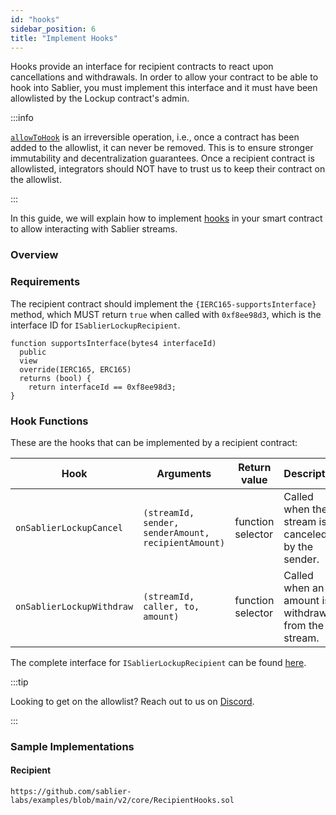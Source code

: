```yaml
---
id: "hooks"
sidebar_position: 6
title: "Implement Hooks"
---
```


Hooks provide an interface for recipient contracts to react upon cancellations and withdrawals. In order to allow your
contract to be able to hook into Sablier, you must implement this interface and it must have been allowlisted by the
Lockup contract's admin.

:::info

[`allowToHook`](/reference/lockup/core/interfaces/interface.ISablierV2Lockup#allowtohook) is an irreversible operation,
i.e., once a contract has been added to the allowlist, it can never be removed. This is to ensure stronger immutability
and decentralization guarantees. Once a recipient contract is allowlisted, integrators should NOT have to trust us to
keep their contract on the allowlist.

:::

In this guide, we will explain how to implement [hooks](/concepts/lockup/hooks) in your smart contract to allow
interacting with Sablier streams.

### Overview

### Requirements

The recipient contract should implement the `{IERC165-supportsInterface}` method, which MUST return `true` when called
with `0xf8ee98d3`, which is the interface ID for `ISablierLockupRecipient`.

```solidity
function supportsInterface(bytes4 interfaceId)
  public
  view
  override(IERC165, ERC165)
  returns (bool) {
    return interfaceId == 0xf8ee98d3;
}
```

### Hook Functions

These are the hooks that can be implemented by a recipient contract:

| Hook                      | Arguments                                           | Return value      | Description                                         |
| ------------------------- | --------------------------------------------------- | ----------------- | --------------------------------------------------- |
| `onSablierLockupCancel`   | `(streamId, sender, senderAmount, recipientAmount)` | function selector | Called when the stream is canceled by the sender.   |
| `onSablierLockupWithdraw` | `(streamId, caller, to, amount)`                    | function selector | Called when an amount is withdrawn from the stream. |

The complete interface for `ISablierLockupRecipient` can be found
[here](/reference/lockup/core/interfaces/interface.ISablierLockupRecipient).

:::tip

Looking to get on the allowlist? Reach out to us on [Discord](https://discord.sablier.com).

:::

### Sample Implementations

#### Recipient

```solidity reference title="Sablier Recipient Hooks"
https://github.com/sablier-labs/examples/blob/main/v2/core/RecipientHooks.sol
```
